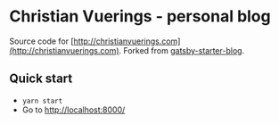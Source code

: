 # Christian Vuerings - personal blog

Source code for [http://christianvuerings.com](http://christianvuerings.com).
Forked from [gatsby-starter-blog](https://github.com/gatsbyjs/gatsby-starter-blog).

## Quick start

* `yarn start`
* Go to [http://localhost:8000/](http://localhost:8000/)
